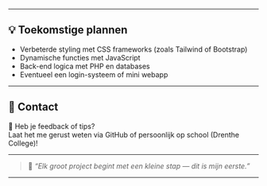 
---

## 💡 Toekomstige plannen
- Verbeterde styling met CSS frameworks (zoals Tailwind of Bootstrap)  
- Dynamische functies met JavaScript  
- Back-end logica met PHP en databases  
- Eventueel een login-systeem of mini webapp  

---

## 🤝 Contact
📧 Heb je feedback of tips?  
Laat het me gerust weten via GitHub of persoonlijk op school (Drenthe College)!

---

> 💬 *“Elk groot project begint met een kleine stap — dit is mijn eerste.”*

---

